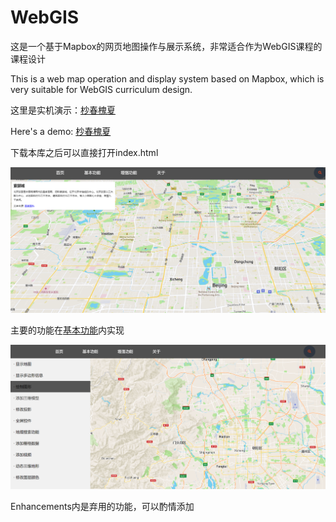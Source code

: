 # WebGIS

这是一个基于Mapbox的网页地图操作与展示系统，非常适合作为WebGIS课程的课程设计

This is a web map operation and display system based on Mapbox, which is very suitable for WebGIS curriculum design.

这里是实机演示：[杪春槐夏](https://www.miaochunhuaixia.top)

Here's a demo: [杪春槐夏](https://www.miaochunhuaixia.top)

下载本库之后可以直接打开index.html

![index.html](./Enhancements/img/index.png)

主要的功能在[基本功能](https://www.miaochunhuaixia.top/BasicFunction/Menu.html)内实现

![Basic Menu](./Enhancements/img/Basic.png)

Enhancements内是弃用的功能，可以酌情添加
